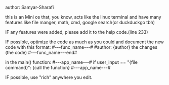 author: Samyar-Sharafi

this is an Mini os that, you know, acts like the linux
terminal and have many features like
file manger, math, cmd, google search(or duckduckgo tbh)

IF any features were added, please add it to the help code.(line 233)

IF possible, optimize the code as much as you could and document the new code
with this format:
#---func_name---#
#author: {author} the changes
(the code)
#---func_name---end#

in the main() function:
#---app_name---#
if user_input == "{file command}":
    {call the function}
#---app_name---<end>#

IF possible, use "rich" anywhere you edit.